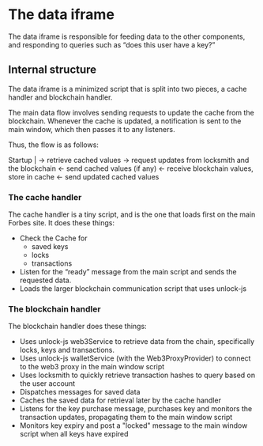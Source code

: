 # The data iframe
The data iframe  is responsible for feeding data to the other components, and responding to queries such
as “does this user have a key?”

## Internal structure

The data iframe is a minimized script that is split into two pieces, a cache handler and blockchain handler.

The main data flow involves sending requests to update the cache from the blockchain. Whenever the cache is
updated, a notification is sent to the main window, which then passes it to any listeners.

Thus, the flow is as follows:

Startup
 |
  -> retrieve cached values
  -> request updates from locksmith and the blockchain
  <- send cached values (if any)
  <- receive blockchain values, store in cache
  <- send updated cached values 

### The cache handler

The cache handler is a tiny script, and is the one that loads first on the main Forbes site. It does these things:
- Check the Cache for
  - saved keys
  - locks
  - transactions
- Listen for the “ready” message from the main script and sends the requested data.
- Loads the larger blockchain communication script that uses unlock-js

### The blockchain handler

The blockchain handler does these things:
- Uses unlock-js web3Service to retrieve data from the chain, specifically locks, keys and transactions.
- Uses unlock-js walletService (with the Web3ProxyProvider) to connect to the web3 proxy in the main window script
- Uses locksmith to quickly retrieve transaction hashes to query based on the user account
- Dispatches messages for saved data
- Caches the saved data for retrieval later by the cache handler
- Listens for the key purchase message, purchases key and monitors the transaction updates, propagating
  them to the main window script
- Monitors key expiry and post a "locked" message to the main window script when all keys have expired

